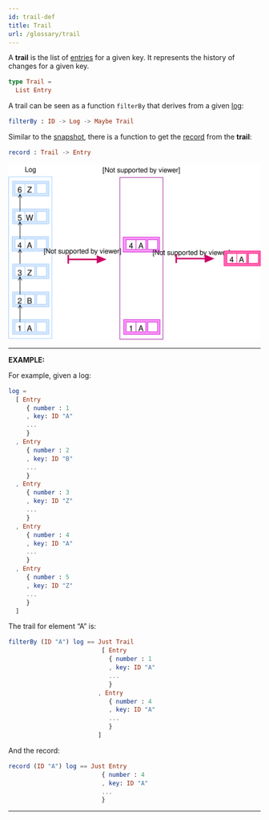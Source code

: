 ```yaml
---
id: trail-def
title: Trail
url: /glossary/trail
---
```


A **trail** is the list of [entries](/glossary/entry) for a given key. It
represents the history of changes for a given key.

```elm
type Trail =
  List Entry
```

A trail can be seen as a function `filterBy` that derives from a given
[log](/glossary/log):

```elm
filterBy : ID -> Log -> Maybe Trail
```

Similar to the [snapshot](/glossary/snapshot), there is a function to get the
[record](/glossary/record) from the **trail**:

```elm
record : Trail -> Entry
```

![](./data-model/data-model-trail.svg)

***
**EXAMPLE:**

For example, given a log:

```elm
log =
  [ Entry
     { number : 1
     , key: ID "A"
     ...
     }
  , Entry
     { number : 2
     , key: ID "B"
     ...
     }
  , Entry
     { number : 3
     , key: ID "Z"
     ...
     }
  , Entry
     { number : 4
     , key: ID "A"
     ...
     }
  , Entry
     { number : 5
     , key: ID "Z"
     ...
     }
  ]
```

The trail for element “A” is:

```elm
filterBy (ID "A") log == Just Trail
                          [ Entry
                            { number : 1
                            , key: ID "A"
                            ...
                            }
                         , Entry
                            { number : 4
                            , key: ID "A"
                            ...
                            }
                         ]
```

And the record:

```elm
record (ID "A") log == Just Entry
                          { number : 4
                          , key: ID "A"
                          ...
                          }
```
***
